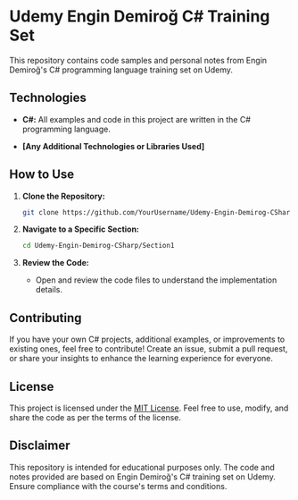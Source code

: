 # Udemy Engin Demiroğ C# Training Set

This repository contains code samples and personal notes from Engin Demiroğ's C# programming language training set on Udemy.



## Technologies

- **C#:** All examples and code in this project are written in the C# programming language.

- **[Any Additional Technologies or Libraries Used]**

## How to Use

1. **Clone the Repository:**
   ```bash
   git clone https://github.com/YourUsername/Udemy-Engin-Demirog-CSharp.git
   ```

2. **Navigate to a Specific Section:**
   ```bash
   cd Udemy-Engin-Demirog-CSharp/Section1
   ```

3. **Review the Code:**
   - Open and review the code files to understand the implementation details.

## Contributing

If you have your own C# projects, additional examples, or improvements to existing ones, feel free to contribute! Create an issue, submit a pull request, or share your insights to enhance the learning experience for everyone.

## License

This project is licensed under the [MIT License](LICENSE). Feel free to use, modify, and share the code as per the terms of the license.



## Disclaimer

This repository is intended for educational purposes only. The code and notes provided are based on Engin Demiroğ's C# training set on Udemy. Ensure compliance with the course's terms and conditions.

